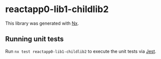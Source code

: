 # reactapp0-lib1-childlib2

This library was generated with [Nx](https://nx.dev).

## Running unit tests

Run `nx test reactapp0-lib1-childlib2` to execute the unit tests via [Jest](https://jestjs.io).
